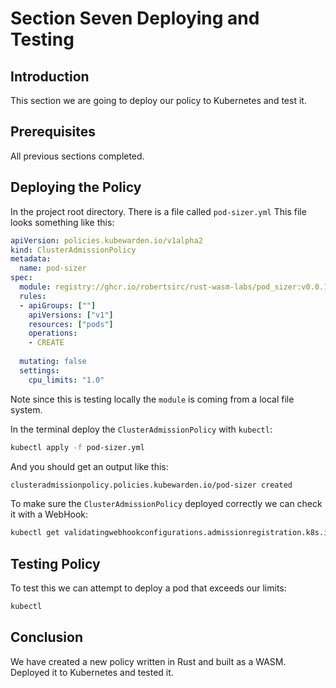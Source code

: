 # Section Seven Deploying and Testing

## Introduction

This section we are going to deploy our policy to Kubernetes and test it.

## Prerequisites

All previous sections completed.

## Deploying the Policy

In the project root directory. There is a file called `pod-sizer.yml` This file looks something like this:

```yml
apiVersion: policies.kubewarden.io/v1alpha2
kind: ClusterAdmissionPolicy
metadata:
  name: pod-sizer
spec:
  module: registry://ghcr.io/robertsirc/rust-wasm-labs/pod_sizer:v0.0.1
  rules:
  - apiGroups: [""]
    apiVersions: ["v1"]
    resources: ["pods"]
    operations:
    - CREATE
  
  mutating: false
  settings:
    cpu_limits: "1.0"
```

Note since this is testing locally the `module` is coming from a local file system.

In the terminal deploy the `ClusterAdmissionPolicy` with `kubectl`:

```bash
kubectl apply -f pod-sizer.yml
```

And you should get an output like this:

```bash
clusteradmissionpolicy.policies.kubewarden.io/pod-sizer created
```

To make sure the `ClusterAdmissionPolicy` deployed correctly we can check it with a WebHook:

```bash
kubectl get validatingwebhookconfigurations.admissionregistration.k8s.io -l kubewarden
```

## Testing Policy

To test this we can attempt to deploy a pod that exceeds our limits:

```bash
kubectl 
```

## Conclusion

We have created a new policy written in Rust and built as a WASM. Deployed it to Kubernetes and tested it.
